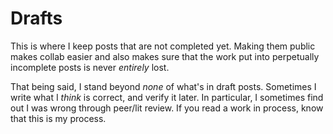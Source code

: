 # Drafts

This is where I keep posts that are not completed yet. Making them public makes collab easier and also makes sure that the work put into perpetually incomplete posts is never _entirely_ lost.

That being said, I stand beyond _none_ of what's in draft posts. Sometimes I write what I _think_ is correct, and verify it later. In particular, I sometimes find out I was wrong through peer/lit review. If you read a work in process, know that this is my process.



